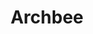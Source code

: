 ---
facebook: https://facebook.com/archbeehq
instagram: https://instagram.com/archbeehq
linkedin: https://linkedin.com/company/archbee
logohandle: archbeeio
sort: archbee
title: Archbee
twitter: https://x.com/archbeehq
website: https://www.archbee.io/
---